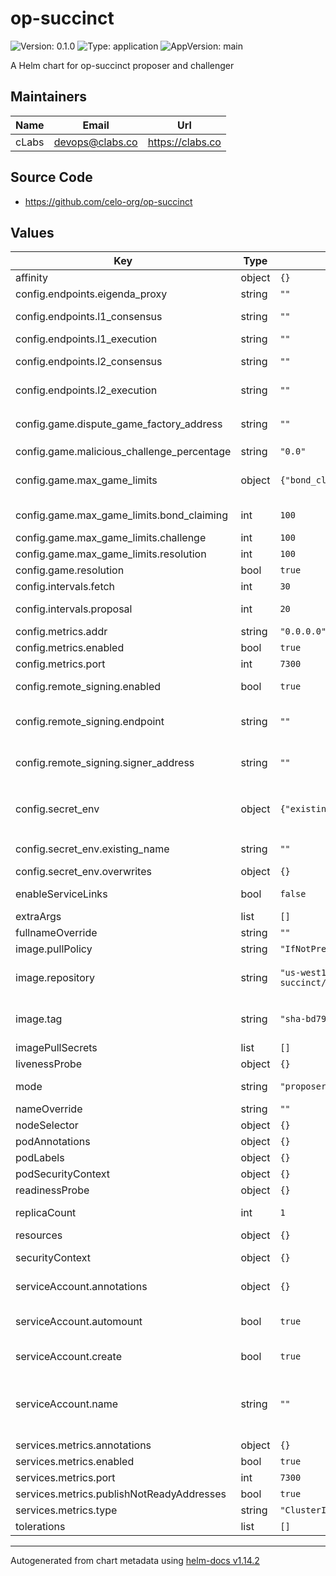 # op-succinct

![Version: 0.1.0](https://img.shields.io/badge/Version-0.1.0-informational?style=flat-square) ![Type: application](https://img.shields.io/badge/Type-application-informational?style=flat-square) ![AppVersion: main](https://img.shields.io/badge/AppVersion-main-informational?style=flat-square)

A Helm chart for op-succinct proposer and challenger

## Maintainers

| Name | Email | Url |
| ---- | ------ | --- |
| cLabs | <devops@clabs.co> | <https://clabs.co> |

## Source Code

* <https://github.com/celo-org/op-succinct>

## Values

| Key | Type | Default | Description |
|-----|------|---------|-------------|
| affinity | object | `{}` | Kubernetes pod affinity |
| config.endpoints.eigenda_proxy | string | `""` | URL of the EigenDA proxy |
| config.endpoints.l1_consensus | string | `""` | URL of the L1 consensus (beacon) client (proposer only) |
| config.endpoints.l1_execution | string | `""` | URL of the L1 execution client |
| config.endpoints.l2_consensus | string | `""` | URL of the L2 consensus (op-node) client (proposer only) |
| config.endpoints.l2_execution | string | `""` | URL of the L2 execution (op-geth) client |
| config.game.dispute_game_factory_address | string | `""` | Address of the active L1 `DisputeGameFactoryProxy` address |
| config.game.malicious_challenge_percentage | string | `"0.0"` |  |
| config.game.max_game_limits | object | `{"bond_claiming":100,"challenge":100,"resolution":100}` | maximum size of the queue that processes games for different operations |
| config.game.max_game_limits.bond_claiming | int | `100` | queue size to reclaim bonds from games |
| config.game.max_game_limits.challenge | int | `100` | queue size to challenge games |
| config.game.max_game_limits.resolution | int | `100` | queue size to resolve games |
| config.game.resolution | bool | `true` | enable game-resolution |
| config.intervals.fetch | int | `30` | Fetch interval |
| config.intervals.proposal | int | `20` | Proposal interval in blocks (proposer only) |
| config.metrics.addr | string | `"0.0.0.0"` |  |
| config.metrics.enabled | bool | `true` |  |
| config.metrics.port | int | `7300` |  |
| config.remote_signing.enabled | bool | `true` | of reading the "PRIVATE_KEY" env-var and signing locally. |
| config.remote_signing.endpoint | string | `""` | Note that this currently only works, when TLS is disabled in the signer-service |
| config.remote_signing.signer_address | string | `""` | Address of the signer, will get used as the 'from' address in `eth_signTransaction` call |
| config.secret_env | object | `{"existing_name":"","overwrites":{}}` | the `PRIVATE_KEY` is only required when `config.remote_signing.enabled` is `false`. |
| config.secret_env.existing_name | string | `""` | Use an existing kubernetes secret by it's secret name |
| config.secret_env.overwrites | object | `{}` | into the executor. |
| enableServiceLinks | bool | `false` | Kubernetes enableServiceLinks |
| extraArgs | list | `[]` |  |
| fullnameOverride | string | `""` | Chart full name override |
| image.pullPolicy | string | `"IfNotPresent"` | Image pullpolicy |
| image.repository | string | `"us-west1-docker.pkg.dev/devopsre/dev-images/op-succinct/proposer"` | Image repository base (will be combined with mode, like <repository>/op-succinct-<mode>:<tag>) |
| image.tag | string | `"sha-bd79cc6"` | Image tag Overrides the image tag whose default is the chart appVersion. |
| imagePullSecrets | list | `[]` | Image pull secrets |
| livenessProbe | object | `{}` | Liveness probe configuration |
| mode | string | `"proposer"` | Mode to run in (proposer or challenger) |
| nameOverride | string | `""` | Chart name override |
| nodeSelector | object | `{}` | Kubernetes node selector |
| podAnnotations | object | `{}` | Custom pod annotations |
| podLabels | object | `{}` | Custom pod labels |
| podSecurityContext | object | `{}` | Custom pod security context |
| readinessProbe | object | `{}` | Readiness probe configuration |
| replicaCount | int | `1` | Number of deployment replicas |
| resources | object | `{}` | Container resources |
| securityContext | object | `{}` | Custom container security context |
| serviceAccount.annotations | object | `{}` | Annotations to add to the service account |
| serviceAccount.automount | bool | `true` | Automatically mount a ServiceAccount's API credentials? |
| serviceAccount.create | bool | `true` | Specifies whether a service account should be created |
| serviceAccount.name | string | `""` | The name of the service account to use. If not set and create is true, a name is generated using the fullname template |
| services.metrics.annotations | object | `{}` |  |
| services.metrics.enabled | bool | `true` |  |
| services.metrics.port | int | `7300` |  |
| services.metrics.publishNotReadyAddresses | bool | `true` |  |
| services.metrics.type | string | `"ClusterIP"` |  |
| tolerations | list | `[]` | Kubernetes tolerations |

----------------------------------------------
Autogenerated from chart metadata using [helm-docs v1.14.2](https://github.com/norwoodj/helm-docs/releases/v1.14.2)
